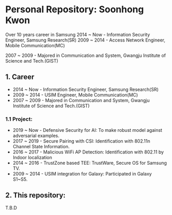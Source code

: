 # Personal Repository: Soonhong Kwon
Over 10 years career in Samsung
2014 ~ Now  - Information Security Engineer, Samsung Research(SR)
2009 ~ 2014 - Access Network Engineer, Mobile Communication(MC)

2007 ~ 2009 - Majored in Communication and System, Gwangju Institute of Science and Tech.(GIST)

## 1. Career
- 2014 ~ Now  - Information Security Engineer, Samsung Research(SR)
- 2009 ~ 2014 - USIM Engineer, Mobile Communication(MC)
- 2007 ~ 2009 - Majored in Communication and System, Gwangju Institute of Science and Tech.(GIST)

### 1.1 Project:
- 2019 ~ Now  - Defensive Security for AI: To make robust model against adversarial examples.
- 2017 ~ 2019 - Secure Pairing with CSI: Identification with 802.11n Channel State Information.
- 2016 ~ 2017 - Malicious WiFi AP Detection: Identification with 802.11 by Indoor localization
- 2014 ~ 2016 - TrustZone based TEE: TrustWare, Secure OS for Samsung TV.
- 2009 ~ 2014 - USIM integration for Galaxy: Participated in Galaxy S1~S5.

## 2. This repository:
T.B.D
